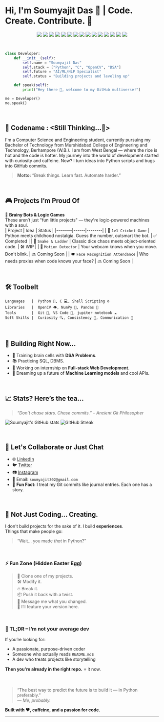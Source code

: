 # Hi, I'm Soumyajit Das 👋 | Code. Create. Contribute. 🚀

<p align="center">
  <!-- Languages -->
  <img src="https://img.shields.io/badge/Language-Python-blue.svg" />
  <img src="https://img.shields.io/badge/Language-C-orange.svg" />
  <img src="https://img.shields.io/badge/Language-JavaScript-yellow.svg" />

  <!-- Web Dev -->
  <img src="https://img.shields.io/badge/Web-HTML5-red.svg" />
  <img src="https://img.shields.io/badge/Web-CSS3-blue.svg" />
  <img src="https://img.shields.io/badge/Web-Bootstrap-purple.svg" />

  <!-- Frameworks & Tools -->
  <img src="https://img.shields.io/badge/Framework-Node.js-brightgreen.svg" />
  <img src="https://img.shields.io/badge/Library-React-blue.svg" />
  <img src="https://img.shields.io/badge/Backend-Express.js-lightgrey.svg" />

  <!-- Database -->
  <img src="https://img.shields.io/badge/Database-MySQL-blue.svg" />

  <!-- Tools & Platforms -->
  <img src="https://img.shields.io/badge/Tool-Git-orange.svg" />
  <img src="https://img.shields.io/badge/Tool-GitHub-black.svg" />
  <img src="https://img.shields.io/badge/Platform-VSCode-blue.svg" />

  <!-- Learning Paths -->
  <img src="https://img.shields.io/badge/Learning-DSA-critical.svg" />
  <img src="https://img.shields.io/badge/Learning-ML-red.svg" />
  <!-- <img src="https://img.shields.io/badge/Learning-DL-blueviolet.svg" />
  <img src="https://img.shields.io/badge/Learning-ComputerVision-informational.svg" />
  <img src="https://img.shields.io/badge/Learning-NLP-success.svg" /> -->
</p>

<br>

```python
class Developer:
    def __init__(self):
        self.name = "Soumyajit Das"
        self.stack = ["Python", "C", "OpenCV", "DSA"]
        self.future = "AI/ML/NLP Specialist"
        self.status = "Building projects and leveling up"

    def speak(self):
        print("Hey there 👋, welcome to my GitHub multiverse!")

me = Developer()
me.speak()
```

<br>

## 🧬 Codename : **<Still Thinking...🤔>**

I'm a Computer Science and Engineering student, currently pursuing my Bachelor of Technology from Murshidabad College of Engineering and Technology, Berhampore (W.B.). I am from West Bengal — where the rice is hot and the code is hotter. My journey into the world of development started with curiosity and caffeine. Now? I turn ideas into Python scripts and bugs into GitHub commits.

> **Motto:** “Break things. Learn fast. Automate harder.”

<br>

## 🎮 Projects I’m Proud Of

🧠 **Brainy Bots & Logic Games**  
These aren’t just "fun little projects" — they're logic-powered machines with a soul.  
| Project | Idea | Status |
|--------|------|--------|
| 🏏 `1v1 Cricket Game` | Python meets childhood nostalgia. Guess the number, outsmart the bot. | ✅ Completed |
| 🐍 `Snake & Ladder` | Classic dice chaos meets object-oriented code. | 🛠️ WIP |
| 📸 `Motion Detector` | Your webcam knows when you move. Don't blink. | 🔜 Coming Soon |
| 👁️ `Face Recognition Attendance` | Who needs proxies when code knows your face? | 🔜 Coming Soon |

<br>

## 🛠️ Toolbelt

```text
Languages   |  Python 🐍, C 💻, Shell Scripting ⚙️
Libraries   |  OpenCV 👁️, NumPy 🔢, Pandas 🐼
Tools       |  Git 🧬, VS Code 🧠, jupiter notebook ☁️
Soft Skills |  Curiosity 🔍, Consistency 🔁, Communication 📢
```

<br>

## 🚧 Building Right Now...

- 🧠 Training brain cells with **DSA Problems**.
- 📚 Practicing SQL, DBMS.
- 🔗 Working on internship on **Full-stack Web Development**.
- 🤖 Dreaming up a future of **Machine Learning models** and cool APIs.

<br>

## 📈 Stats? Here’s the tea...

> _“Don’t chase stars. Chase commits.” – Ancient Git Philosopher_

![Soumyajit's GitHub stats](https://github-readme-stats.vercel.app/api?username=soumyajit4119&show_icons=true&theme=tokyonight)
![GitHub Streak](https://streak-stats.demolab.com/?user=soumyajit4119&theme=radical)

<br>

## 🤝 Let's Collaborate or Just Chat

- 🌐 [LinkedIn](https://www.linkedin.com/in/soumyajit-das2003)  
- 🐦 [Twitter](https://twitter.com/incogni21419574)  
- 📷 [Instagram](https://instagram.com/soumyajiit_)  
- 📧 Email: `soumyajit302@gmail.com`  
- 🧠 **Fun Fact:** I treat my Git commits like journal entries. Each one has a story.

<br>

## 🧪 Not Just Coding... Creating.

I don't build projects for the sake of it. I build **experiences**.  
Things that make people go:

> “Wait… you made *that* in Python?”

<br>

### ⚡ Fun Zone (Hidden Easter Egg)

> 🧩 Clone one of my projects.  
> 🛠️ Modify it.  
> 🔥 Break it.  
> 📦 Push it back with a twist.  
> 💬 Message me what you changed.  
> 🎁 I’ll feature your version here.

<br>

### 🧭 TL;DR – I’m not your average dev

If you’re looking for:
- A passionate, purpose-driven coder
- Someone who actually reads `README.md`s
- A dev who treats projects like storytelling

**Then you're already in the right repo.** ⭐ it now.

<br>

> “The best way to predict the future is to build it — in Python preferably.”  
> — *Me, probably.*

**Built with ❤️, caffeine, and a passion for code.**

---
